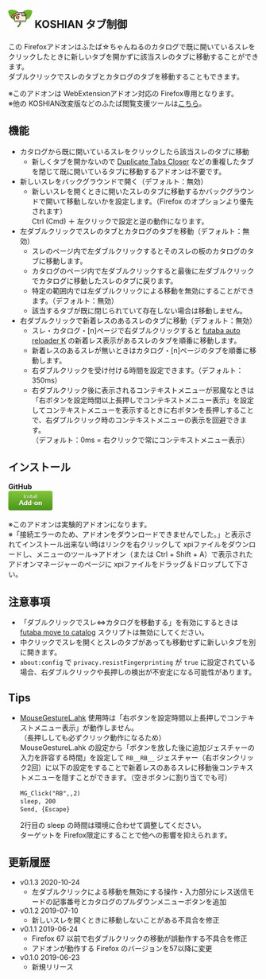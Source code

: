 ## <sub><img src="koshian_tab_controller/icons/icon-48.png"></sub> KOSHIAN タブ制御
この Firefoxアドオンはふたば☆ちゃんねるのカタログで既に開いているスレをクリックしたときに新しいタブを開かずに該当スレのタブに移動することができます。  
ダブルクリックでスレのタブとカタログのタブを移動することもできます。  

※このアドオンは WebExtensionアドオン対応の Firefox専用となります。  
※他の KOSHIAN改変版などのふたば閲覧支援ツールは[こちら](https://github.com/akoya-tomo/futaba_auto_reloader_K/wiki/)。  

## 機能
* カタログから既に開いているスレをクリックしたら該当スレのタブに移動
  - 新しくタブを開かないので [Duplicate Tabs Closer](https://addons.mozilla.org/ja/firefox/addon/duplicate-tabs-closer/) などの重複したタブを閉じて既に開いているタブに移動するアドオンは不要です。  
* 新しいスレをバックグラウンドで開く（デフォルト：無効）
  - 新しいスレを開くときに開いたスレのタブに移動するかバックグラウンドで開いて移動しないかを設定します。（Firefox のオプションより優先されます）  
    Ctrl (Cmd) ＋ 左クリックで設定と逆の動作になります。  
* 左ダブルクリックでスレのタブとカタログのタブを移動（デフォルト：無効）
  - スレのページ内で左ダブルクリックするとそのスレの板のカタログのタブに移動します。  
  - カタログのページ内で左ダブルクリックすると最後に左ダブルクリックでカタログに移動したスレのタブに戻ります。  
  - 特定の範囲内では左ダブルクリックによる移動を無効にすることができます。（デフォルト：無効）  
  - 該当するタブが既に閉じられていて存在しない場合は移動しません。  
* 右ダブルクリックで新着レスのあるスレのタブに移動（デフォルト：無効）
  - スレ・カタログ・\[n\]ページで右ダブルクリックすると [futaba auto reloader K](https://greasyfork.org/ja/scripts/36235-futaba-auto-reloader-k) の新着レス表示があるスレのタブを順番に移動します。  
  - 新着レスのあるスレが無いときはカタログ・\[n\]ページのタブを順番に移動します。  
  - 右ダブルクリックを受け付ける時間を設定できます。（デフォルト：350ms）  
  - 右ダブルクリック後に表示されるコンテキストメニューが邪魔なときは  
    「右ボタンを設定時間以上長押しでコンテキストメニュー表示」を設定してコンテキストメニューを表示するときに右ボタンを長押しすることで、右ダブルクリック時のコンテキストメニューの表示を回避できます。  
    （デフォルト：0ms = 右クリックで常にコンテキストメニュー表示）  

## インストール
**GitHub**  
[![インストールボタン](images/install_button.png "クリックでアドオンをインストール")](https://github.com/akoya-tomo/koshian_tab_controller/releases/download/v0.1.3/koshian_tab_controller-0.1.3-fx.xpi)

※このアドオンは実験的アドオンになります。  
※「接続エラーのため、アドオンをダウンロードできませんでした。」と表示されてインストール出来ない時はリンクを右クリックして xpiファイルをダウンロードし、メニューのツール→アドオン（または Ctrl + Shift + A）で表示されたアドオンマネージャーのページに xpiファイルをドラッグ＆ドロップして下さい。  

## 注意事項
* 「ダブルクリックでスレ⇔カタログを移動する」を有効にするときは [futaba move to catalog](https://greasyfork.org/ja/scripts/36988-futaba-move-to-catalog) スクリプトは無効にしてください。  
* 中クリックでスレを開くとスレのタブがあっても移動せずに新しいタブを別に開きます。  
* `about:config` で `privacy.resistFingerprinting` が `true` に設定されている場合、右ダブルクリックや長押しの検出が不安定になる可能性があります。  

## Tips
* [MouseGestureL.ahk](http://hp.vector.co.jp/authors/VA018351/mglahk.html) 使用時は「右ボタンを設定時間以上長押しでコンテキストメニュー表示」が動作しません。  
  （長押ししても必ずクリック動作になるため）  
  MouseGestureL.ahk の設定から「ボタンを放した後に追加ジェスチャーの入力を許容する時間」を設定して `RB__RB__` ジェスチャー（右ボタンクリック2回）に以下の設定をすることで新着レスのあるスレに移動後コンテキストメニューを隠すことができます。（空きボタンに割り当てでも可）  

  ```
  MG_Click("RB",,2)
  sleep, 200
  Send, {Escape}
  ```

  2行目の sleep の時間は環境に合わせて調整してください。  
  ターゲットを Firefox限定にすることで他への影響を抑えられます。  

## 更新履歴
* v0.1.3 2020-10-24
  - 左ダブルクリックによる移動を無効にする操作・入力部分にレス送信モードの記事番号とカタログのプルダウンメニューボタンを追加
* v0.1.2 2019-07-10
  - 新しいスレを開くときに移動しないことがある不具合を修正
* v0.1.1 2019-06-24
  - Firefox 67 以前で右ダブルクリックの移動が誤動作する不具合を修正
  - アドオンが動作する Firefox のバージョンを57以降に変更
* v0.1.0 2019-06-23
  - 新規リリース

